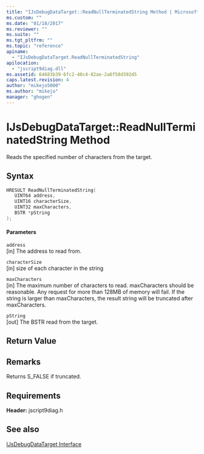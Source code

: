 ```yaml
---
title: "IJsDebugDataTarget::ReadNullTerminatedString Method | Microsoft Docs"
ms.custom: ""
ms.date: "01/18/2017"
ms.reviewer: ""
ms.suite: ""
ms.tgt_pltfrm: ""
ms.topic: "reference"
apiname: 
  - "IJsDebugDataTarget.ReadNullTerminatedString"
apilocation: 
  - "jscript9diag.dll"
ms.assetid: 64683b39-6fc2-40c4-82ae-2a6f58d392d5
caps.latest.revision: 4
author: "mikejo5000"
ms.author: "mikejo"
manager: "ghogen"
---
```

# IJsDebugDataTarget::ReadNullTerminatedString Method
Reads the specified number of characters from the target.  
  
## Syntax  
  
```cpp
HRESULT ReadNullTerminatedString(  
   UINT64 address,  
   UINT16 characterSize,  
   UINT32 maxCharacters,  
   BSTR *pString  
);  
```  
  
#### Parameters  
 `address`  
 [in] The address to read from.  
  
 `characterSize`  
 [in] size of each character in the string  
  
 `maxCharacters`  
 [in] The maximum number of characters to read. maxCharacters should be reasonable. Any request for more than 128MB of memory will fail.  If the string is larger than maxCharacters, the result string will be truncated after maxCharacters.  
  
 `pString`  
 [out] The BSTR read from the target.  
  
## Return Value  
  
## Remarks  
 Returns S_FALSE if truncated.  
  
## Requirements  
 **Header:** jscript9diag.h  
  
## See also  
 [IJsDebugDataTarget Interface](../../winscript/reference/ijsdebugdatatarget-interface.md)